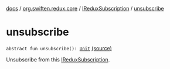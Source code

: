 [docs](../../index.md) / [org.swiften.redux.core](../index.md) / [IReduxSubscription](index.md) / [unsubscribe](./unsubscribe.md)

# unsubscribe

`abstract fun unsubscribe(): `[`Unit`](https://kotlinlang.org/api/latest/jvm/stdlib/kotlin/-unit/index.html) [(source)](https://github.com/protoman92/KotlinRedux/tree/master/common/common-core/src/main/kotlin/org/swiften/redux/core/Subscription.kt#L26)

Unsubscribe from this [IReduxSubscription](index.md).


